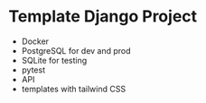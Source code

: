 # Template Django Project

- Docker
- PostgreSQL for dev and prod
- SQLite for testing
- pytest
- API
- templates with tailwind CSS
